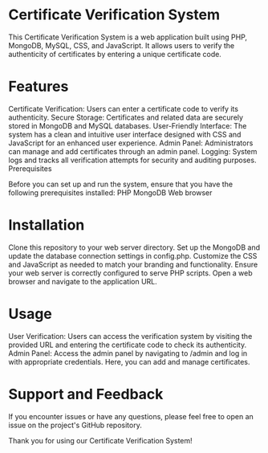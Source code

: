 # Certificate Verification System
This Certificate Verification System is a web application built using PHP, MongoDB, MySQL, CSS, and JavaScript. It allows users to verify the authenticity of certificates by entering a unique certificate code.

# Features
Certificate Verification: Users can enter a certificate code to verify its authenticity.
Secure Storage: Certificates and related data are securely stored in MongoDB and MySQL databases.
User-Friendly Interface: The system has a clean and intuitive user interface designed with CSS and JavaScript for an enhanced user experience.
Admin Panel: Administrators can manage and add certificates through an admin panel.
Logging: System logs and tracks all verification attempts for security and auditing purposes.
Prerequisites

Before you can set up and run the system, ensure that you have the following prerequisites installed:
PHP
MongoDB
Web browser

# Installation
Clone this repository to your web server directory.
Set up the MongoDB and update the database connection settings in config.php.
Customize the CSS and JavaScript as needed to match your branding and functionality.
Ensure your web server is correctly configured to serve PHP scripts.
Open a web browser and navigate to the application URL.

# Usage
User Verification: Users can access the verification system by visiting the provided URL and entering the certificate code to check its authenticity.
Admin Panel: Access the admin panel by navigating to /admin and log in with appropriate credentials. Here, you can add and manage certificates.

# Support and Feedback
If you encounter issues or have any questions, please feel free to open an issue on the project's GitHub repository.

Thank you for using our Certificate Verification System!
